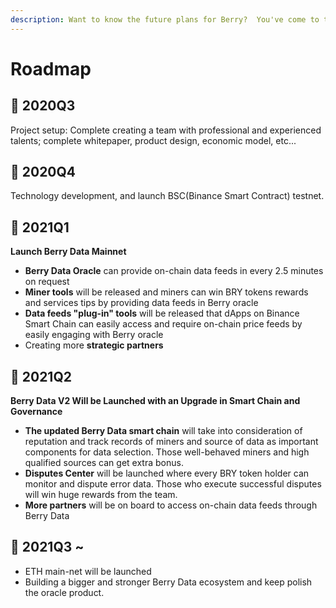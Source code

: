 ```yaml
---
description: Want to know the future plans for Berry?  You've come to the right place.
---
```


# Roadmap

## 🚩 2020Q3

Project setup: Complete creating a team with professional and experienced talents; complete whitepaper, product design, economic model, etc...

## 🚩 2020Q4

Technology development, and launch BSC\(Binance Smart Contract\) testnet.

## 🚩 2021Q1

**Launch Berry Data Mainnet**

* **Berry Data Oracle** can provide on-chain data feeds in every 2.5 minutes on request 
* **Miner tools** will be released and miners can win BRY tokens rewards and services tips by providing data feeds in Berry oracle 
* **Data feeds "plug-in" tools** will be released that dApps on Binance Smart Chain can easily access and require on-chain price feeds by easily engaging with Berry oracle 
* Creating more **strategic partners**

## 🚩 2021Q2

**Berry Data V2 Will be Launched with an Upgrade in Smart Chain and Governance**

* **The updated Berry Data smart chain** will take into consideration of reputation and track records of miners and source of data as important components for data selection. Those well-behaved miners and high qualified sources can get extra bonus. 
* **Disputes Center** will be launched where every BRY token holder can monitor and dispute error data. Those who execute successful disputes will win huge rewards from the team. 
* **More partners** will be on board to access on-chain data feeds through Berry Data

## 🚩 2021Q3 ~

* ETH main-net will be launched 
* Building a bigger and stronger Berry Data ecosystem and keep polish the oracle product.

